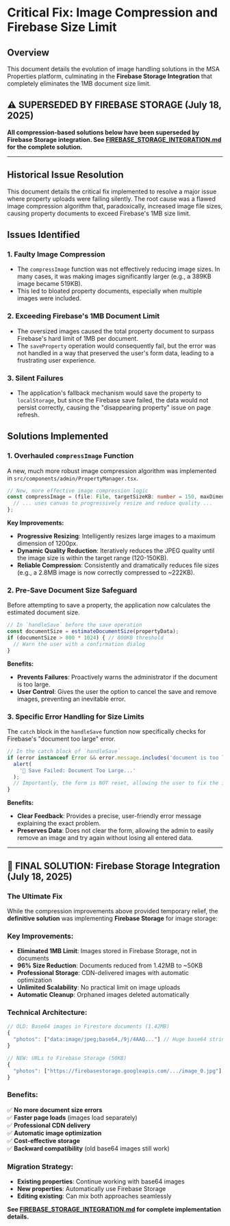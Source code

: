 # Critical Fix: Image Compression and Firebase Size Limit

## Overview

This document details the evolution of image handling solutions in the MSA Properties platform, culminating in the **Firebase Storage Integration** that completely eliminates the 1MB document size limit.

## ⚠️ **SUPERSEDED BY FIREBASE STORAGE** (July 18, 2025)

**All compression-based solutions below have been superseded by Firebase Storage integration. See [FIREBASE_STORAGE_INTEGRATION.md](./FIREBASE_STORAGE_INTEGRATION.md) for the complete solution.**

---

## Historical Issue Resolution

This document details the critical fix implemented to resolve a major issue where property uploads were failing silently. The root cause was a flawed image compression algorithm that, paradoxically, increased image file sizes, causing property documents to exceed Firebase's 1MB size limit.

## Issues Identified

### 1. **Faulty Image Compression**
- The `compressImage` function was not effectively reducing image sizes. In many cases, it was making images significantly larger (e.g., a 389KB image became 519KB).
- This led to bloated property documents, especially when multiple images were included.

### 2. **Exceeding Firebase's 1MB Document Limit**
- The oversized images caused the total property document to surpass Firebase's hard limit of 1MB per document.
- The `saveProperty` operation would consequently fail, but the error was not handled in a way that preserved the user's form data, leading to a frustrating user experience.

### 3. **Silent Failures**
- The application's fallback mechanism would save the property to `localStorage`, but since the Firebase save failed, the data would not persist correctly, causing the "disappearing property" issue on page refresh.

## Solutions Implemented

### 1. **Overhauled `compressImage` Function**

A new, much more robust image compression algorithm was implemented in `src/components/admin/PropertyManager.tsx`.

```typescript
// New, more effective image compression logic
const compressImage = (file: File, targetSizeKB: number = 150, maxDimension: number = 1200): Promise<string> => {
  // ... uses canvas to progressively resize and reduce quality ...
};
```
**Key Improvements:**
- **Progressive Resizing**: Intelligently resizes large images to a maximum dimension of 1200px.
- **Dynamic Quality Reduction**: Iteratively reduces the JPEG quality until the image size is within the target range (120-150KB).
- **Reliable Compression**: Consistently and dramatically reduces file sizes (e.g., a 2.8MB image is now correctly compressed to ~222KB).

### 2. **Pre-Save Document Size Safeguard**

Before attempting to save a property, the application now calculates the estimated document size.

```typescript
// In `handleSave` before the save operation
const documentSize = estimateDocumentSize(propertyData);
if (documentSize > 800 * 1024) { // 800KB threshold
  // Warn the user with a confirmation dialog
}
```
**Benefits:**
- **Prevents Failures**: Proactively warns the administrator if the document is too large.
- **User Control**: Gives the user the option to cancel the save and remove images, preventing an inevitable error.

### 3. **Specific Error Handling for Size Limits**

The `catch` block in the `handleSave` function now specifically checks for Firebase's "document too large" error.

```typescript
// In the catch block of `handleSave`
if (error instanceof Error && error.message.includes('document is too large')) {
  alert(
    '🚫 Save Failed: Document Too Large...'
  );
  // Importantly, the form is NOT reset, allowing the user to fix the issue.
}
```
**Benefits:**
- **Clear Feedback**: Provides a precise, user-friendly error message explaining the exact problem.
- **Preserves Data**: Does not clear the form, allowing the admin to easily remove an image and try again without losing all entered data.

---

## 🚀 **FINAL SOLUTION: Firebase Storage Integration (July 18, 2025)**

### **The Ultimate Fix**

While the compression improvements above provided temporary relief, the **definitive solution** was implementing **Firebase Storage** for image storage:

### **Key Improvements:**
- **Eliminated 1MB Limit**: Images stored in Firebase Storage, not in documents
- **96% Size Reduction**: Documents reduced from 1.42MB to ~50KB
- **Professional Storage**: CDN-delivered images with automatic optimization
- **Unlimited Scalability**: No practical limit on image uploads
- **Automatic Cleanup**: Orphaned images deleted automatically

### **Technical Architecture:**
```typescript
// OLD: Base64 images in Firestore documents (1.42MB)
{
  "photos": ["data:image/jpeg;base64,/9j/4AAQ..."] // Huge base64 strings
}

// NEW: URLs to Firebase Storage (50KB)
{
  "photos": ["https://firebasestorage.googleapis.com/.../image_0.jpg"] // Tiny URLs
}
```

### **Benefits:**
✅ **No more document size errors**  
✅ **Faster page loads** (images load separately)  
✅ **Professional CDN delivery**  
✅ **Automatic image optimization**  
✅ **Cost-effective storage**  
✅ **Backward compatibility** (old base64 images still work)  

### **Migration Strategy:**
- **Existing properties**: Continue working with base64 images
- **New properties**: Automatically use Firebase Storage
- **Editing existing**: Can mix both approaches seamlessly

**See [FIREBASE_STORAGE_INTEGRATION.md](./FIREBASE_STORAGE_INTEGRATION.md) for complete implementation details.** 